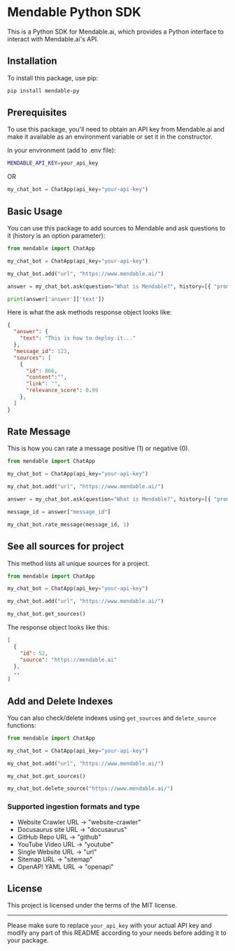 # Mendable Python SDK

This is a Python SDK for Mendable.ai, which provides a Python interface to interact with Mendable.ai's API.

## Installation

To install this package, use pip:

```bash
pip install mendable-py
```

## Prerequisites

To use this package, you'll need to obtain an API key from Mendable.ai and make it available as an environment variable or set it in the constructor.

In your environment (add to .env file):

```bash
MENDABLE_API_KEY=your_api_key
```

OR

```python
my_chat_bot = ChatApp(api_key="your-api-key")
```


## Basic Usage

You can use this package to add sources to Mendable and ask questions to it (history is an option parameter):

```python
from mendable import ChatApp

my_chat_bot = ChatApp(api_key="your-api-key")

my_chat_bot.add("url", "https://www.mendable.ai/")

answer = my_chat_bot.ask(question="What is Mendable?", history=[{ "prompt" : "How do I create a new project?", "response" : "You can create a new project by going to the projects page and clicking the new project button." }])

print(answer['answer']['text'])
```

Here is what the ask methods response object looks like:

```json
{
  "answer": {
    "text": "This is how to deploy it..."
  },
  "message_id": 123,
  "sources": [
    {
      "id": 866,
      "content":"",
      "link": "",
      "relevance_score": 0.99
    },
  ]
}
```


## Rate Message

This is how you can rate a message positive (1) or negative (0).

```python
from mendable import ChatApp

my_chat_bot = ChatApp(api_key="your-api-key")

my_chat_bot.add("url", "https://www.mendable.ai/")

answer = my_chat_bot.ask(question="What is Mendable?", history=[{ "prompt" : "How do I create a new project?", "response" : "You can create a new project by going to the projects page and clicking the new project button." }])

message_id = answer["message_id"]

my_chat_bot.rate_message(message_id, 1)
```

## See all sources for project

This method lists all unique sources for a project.

```python
from mendable import ChatApp

my_chat_bot = ChatApp(api_key="your-api-key")

my_chat_bot.add("url", "https://www.mendable.ai/")

my_chat_bot.get_sources()

```

The response object looks like this:
```json
[
  {
    "id": 52,
    "source": "https://mendable.ai"
  },
  ..
]
```

## Add and Delete Indexes

You can also check/delete indexes using `get_sources` and `delete_source` functions:

```python
from mendable import ChatApp

my_chat_bot = ChatApp(api_key="your-api-key")

my_chat_bot.add("url", "https://www.mendable.ai/")

my_chat_bot.get_sources()

my_chat_bot.delete_source("https://www.mendable.ai/")
```

### Supported ingestion formats and type

- Website Crawler URL -> "website-crawler"
- Docusaurus site URL -> "docusaurus"
- GitHub Repo URL -> "github"
- YouTube Video URL -> "youtube"
- Single Website URL -> "url"
- Sitemap URL -> "sitemap"
- OpenAPI YAML URL -> "openapi"




## License

This project is licensed under the terms of the MIT license.

---

Please make sure to replace `your_api_key` with your actual API key and modify any part of this README according to your needs before adding it to your package.
